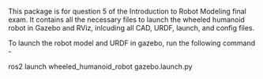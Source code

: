 This package is for question 5 of the Introduction to Robot Modeling final exam. It contains all the necessary files to launch the wheeled humanoid robot in Gazebo and RViz, inlcuding all CAD, URDF, launch, and config files.

To launch the robot model and URDF in gazebo, run the following command -

ros2 launch wheeled_humanoid_robot gazebo.launch.py

